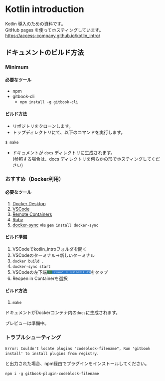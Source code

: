 # Kotlin introduction

Kotlin 導入のための資料です。  
GitHub pages を使ってホスティングしています。  
https://access-company.github.io/kotlin_intro/

## ドキュメントのビルド方法

### Minimum

#### 必要なツール

* npm
* gitbook-cli
    * `npm install -g gitbook-cli`


#### ビルド方法

* リポジトリをクローンします。
* トップディレクトリにて、以下のコマンドを実行します。

```bash
$ make
```

* ドキュメントが `docs` ディレクトリに生成されます。  
(参照する場合は、docs ディレクトリを何らかの形でホスティングしてください)

### おすすめ（Docker利用）

#### 必要なツール

1. [Docker Desktop](https://www.docker.com/products/docker-desktop)
2. [VSCode](https://code.visualstudio.com/)
3. [Remote Containers](https://code.visualstudio.com/docs/remote/containers-tutorial#_install-the-extension)
4. [Ruby](https://www.ruby-lang.org/ja/documentation/installation/)
5. [docker-sync](https://docker-sync.readthedocs.io/en/latest/index.html#) via `gem install docker-sync`

#### ビルド準備

1. VSCodeでkotlin_introフォルダを開く
2. VSCodeのターミナル→新しいターミナル
3. `docker build .`
4. `docker-sync start`
5. VSCodeの左下端<img src="./src/assets/images/vscode_remote_container.png" width=140 />をタップ
6. Reopen in Containerを選択

#### ビルド方法

1. `make`

ドキュメントがDockerコンテナ内の`docs`に生成されます。

プレビューは準備中。

### トラブルシューティング

```
Error: Couldn't locate plugins "codeblock-filename", Run 'gitbook install' to install plugins from registry.
```

と出力された場合、npm経由でプラグインをインストールしてください。
```
npm i -g gitbook-plugin-codeblock-filename
```
